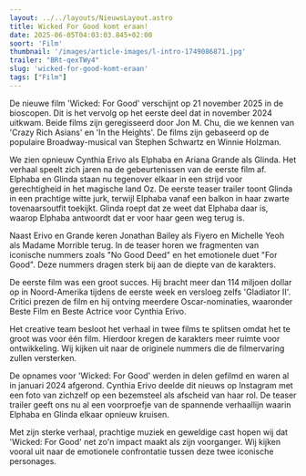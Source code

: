 ```yaml
---
layout: ../../layouts/NieuwsLayout.astro
title: Wicked For Good komt eraan!
date: 2025-06-05T04:03:03.845+02:00
soort: 'Film'
thumbnail: '/images/article-images/l-intro-1749086871.jpg'
trailer: "BRt-qexTWy4"
slug: 'wicked-for-good-komt-eraan'
tags: ["Film"]
---
```


De nieuwe film 'Wicked: For Good' verschijnt op 21 november 2025 in de
bioscopen. Dit is het vervolg op het eerste deel dat in november 2024 uitkwam.
Beide films zijn geregisseerd door Jon M. Chu, die we kennen van 'Crazy Rich
Asians' en 'In the Heights'. De films zijn gebaseerd op de populaire
Broadway-musical van Stephen Schwartz en Winnie Holzman.

We zien opnieuw Cynthia Erivo als Elphaba en Ariana Grande als Glinda. Het
verhaal speelt zich jaren na de gebeurtenissen van de eerste film af. Elphaba en
Glinda staan nu tegenover elkaar in een strijd voor gerechtigheid in het
magische land Oz. De eerste teaser trailer toont Glinda in een prachtige witte
jurk, terwijl Elphaba vanaf een balkon in haar zwarte tovenaarsoutfit toekijkt.
Glinda roept dat ze weet dat Elphaba daar is, waarop Elphaba antwoordt dat er
voor haar geen weg terug is.

Naast Erivo en Grande keren Jonathan Bailey als Fiyero en Michelle Yeoh als
Madame Morrible terug. In de teaser horen we fragmenten van iconische nummers
zoals "No Good Deed" en het emotionele duet "For Good". Deze nummers dragen
sterk bij aan de diepte van de karakters.

De eerste film was een groot succes. Hij bracht meer dan 114 miljoen dollar op
in Noord-Amerika tijdens de eerste week en versloeg zelfs 'Gladiator II'.
Critici prezen de film en hij ontving meerdere Oscar-nominaties, waaronder Beste
Film en Beste Actrice voor Cynthia Erivo.

Het creative team besloot het verhaal in twee films te splitsen omdat het te
groot was voor één film. Hierdoor kregen de karakters meer ruimte voor
ontwikkeling. Wij kijken uit naar de originele nummers die de filmervaring
zullen versterken.

De opnames voor 'Wicked: For Good' werden in delen gefilmd en waren al in
januari 2024 afgerond. Cynthia Erivo deelde dit nieuws op Instagram met een foto
van zichzelf op een bezemsteel als afscheid van haar rol. De teaser trailer
geeft ons nu al een voorproefje van de spannende verhaallijn waarin Elphaba en
Glinda elkaar opnieuw kruisen.

Met zijn sterke verhaal, prachtige muziek en geweldige cast hopen wij dat
'Wicked: For Good' net zo'n impact maakt als zijn voorganger. Wij kijken vooral
uit naar de emotionele confrontatie tussen deze twee iconische personages.